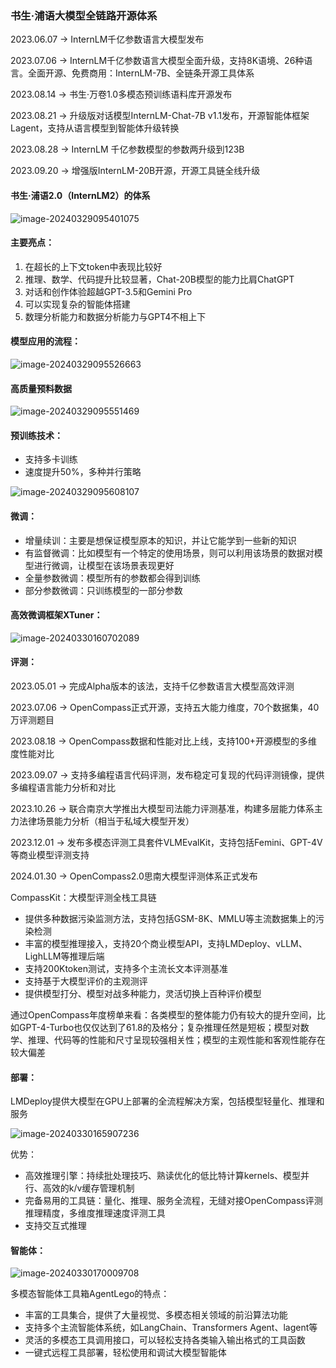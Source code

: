 ### 书生·浦语大模型全链路开源体系

2023.06.07 -> InternLM千亿参数语言大模型发布

2023.07.06 ->  InternLM千亿参数语言大模型全面升级，支持8K语境、26种语言。全面开源、免费商用：InternLM-7B、全链条开源工具体系

2023.08.14 -> 书生·万卷1.0多模态预训练语料库开源发布

2023.08.21 -> 升级版对话模型InternLM-Chat-7B v1.1发布，开源智能体框架Lagent，支持从语言模型到智能体升级转换

2023.08.28 ->  InternLM 千亿参数模型的参数两升级到123B

2023.09.20 ->  增强版InternLM-20B开源，开源工具链全线升级



#### 书生·浦语2.0（InternLM2）的体系

![image-20240329095401075](C:\Users\ASUS\AppData\Roaming\Typora\typora-user-images\image-20240329095401075.png)

#### 主要亮点：

1. 在超长的上下文token中表现比较好
2. 推理、数学、代码提升比较显著，Chat-20B模型的能力比肩ChatGPT
3. 对话和创作体验超越GPT-3.5和Gemini Pro
4. 可以实现复杂的智能体搭建
5. 数理分析能力和数据分析能力与GPT4不相上下



#### 模型应用的流程：

![image-20240329095526663](C:\Users\ASUS\AppData\Roaming\Typora\typora-user-images\image-20240329095526663.png)

#### 高质量预料数据

![image-20240329095551469](C:\Users\ASUS\AppData\Roaming\Typora\typora-user-images\image-20240329095551469.png)

#### 预训练技术：

- 支持多卡训练
- 速度提升50%，多种并行策略

![image-20240329095608107](C:\Users\ASUS\AppData\Roaming\Typora\typora-user-images\image-20240329095608107.png)

#### 微调：

- 增量续训：主要是想保证模型原本的知识，并让它能学到一些新的知识
- 有监督微调：比如模型有一个特定的使用场景，则可以利用该场景的数据对模型进行微调，让模型在该场景表现更好
- 全量参数微调：模型所有的参数都会得到训练
- 部分参数微调：只训练模型的一部分参数



#### 高效微调框架XTuner：

![image-20240330160702089](C:\Users\ASUS\AppData\Roaming\Typora\typora-user-images\image-20240330160702089.png)



#### 评测：

2023.05.01 -> 完成Alpha版本的该法，支持千亿参数语言大模型高效评测

2023.07.06 ->  OpenCompass正式开源，支持五大能力维度，70个数据集，40万评测题目

2023.08.18 ->  OpenCompass数据和性能对比上线，支持100+开源模型的多维度性能对比

2023.09.07 -> 支持多编程语言代码评测，发布稳定可复现的代码评测镜像，提供多编程语言能力分析和对比

2023.10.26 ->  联合南京大学推出大模型司法能力评测基准，构建多层能力体系主力法律场景能力分析（相当于私域大模型开发）

2023.12.01 ->  发布多模态评测工具套件VLMEvalKit，支持包括Femini、GPT-4V等商业模型评测支持

2024.01.30 -> OpenCompass2.0思南大模型评测体系正式发布

CompassKit：大模型评测全栈工具链

- 提供多种数据污染监测方法，支持包括GSM-8K、MMLU等主流数据集上的污染检测
- 丰富的模型推理接入，支持20个商业模型API，支持LMDeploy、vLLM、LighLLM等推理后端
- 支持200Ktoken测试，支持多个主流长文本评测基准
- 支持基于大模型评价的主观测评
- 提供模型打分、模型对战多种能力，灵活切换上百种评价模型



通过OpenCompass年度榜单来看：各类模型的整体能力仍有较大的提升空间，比如GPT-4-Turbo也仅仅达到了61.8的及格分；复杂推理任然是短板；模型对数学、推理、代码等的性能和尺寸呈现较强相关性；模型的主观性能和客观性能存在较大偏差



#### 部署：

LMDeploy提供大模型在GPU上部署的全流程解决方案，包括模型轻量化、推理和服务

![image-20240330165907236](C:\Users\ASUS\AppData\Roaming\Typora\typora-user-images\image-20240330165907236.png)

优势：

- 高效推理引擎：持续批处理技巧、熟读优化的低比特计算kernels、模型并行、高效的k/v缓存管理机制
- 完备易用的工具链：量化、推理、服务全流程，无缝对接OpenCompass评测推理精度，多维度推理速度评测工具
- 支持交互式推理



#### 智能体：

![image-20240330170009708](C:\Users\ASUS\AppData\Roaming\Typora\typora-user-images\image-20240330170009708.png)



多模态智能体工具箱AgentLego的特点：

- 丰富的工具集合，提供了大量视觉、多模态相关领域的前沿算法功能
- 支持多个主流智能体系统，如LangChain、Transformers Agent、lagent等
- 灵活的多模态工具调用接口，可以轻松支持各类输入输出格式的工具函数
- 一键式远程工具部署，轻松使用和调试大模型智能体

